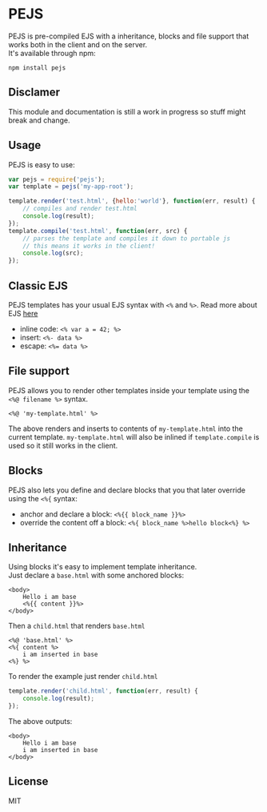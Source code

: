 # PEJS

PEJS is pre-compiled EJS with a inheritance, blocks and file support that works both in the client and on the server.  
It's available through npm:

	npm install pejs

## Disclamer

This module and documentation is still a work in progress so stuff might break and change.

## Usage

PEJS is easy to use:

``` js
var pejs = require('pejs');
var template = pejs('my-app-root');

template.render('test.html', {hello:'world'}, function(err, result) {
	// compiles and render test.html
	console.log(result);
});
template.compile('test.html', function(err, src) {
	// parses the template and compiles it down to portable js
	// this means it works in the client!
	console.log(src);
});
```

## Classic EJS

PEJS templates has your usual EJS syntax with `<%` and `%>`. Read more about EJS [here](http://embeddedjs.com/)

* inline code: `<% var a = 42; %>`
* insert: `<%- data %>`
* escape: `<%= data %>`

## File support

PEJS allows you to render other templates inside your template using the `<%@ filename %>` syntax.

	<%@ 'my-template.html' %>

The above renders and inserts to contents of `my-template.html` into the current template.
`my-template.html` will also be inlined if `template.compile` is used so it still works in the client.

## Blocks

PEJS also lets you define and declare blocks that you that later override using the `<%{` syntax:

* anchor and declare a block: `<%{{ block_name }}%>`
* override the content off a block: `<%{ block_name %>hello block<%} %>`

## Inheritance

Using blocks it's easy to implement template inheritance.  
Just declare a `base.html` with some anchored blocks:

	<body>
		Hello i am base
		<%{{ content }}%>
	</body>

Then a `child.html` that renders `base.html`

	<%@ 'base.html' %>
	<%{ content %>
		i am inserted in base
	<%} %>

To render the example just render `child.html`

``` js
template.render('child.html', function(err, result) {
	console.log(result);
});
```

The above outputs:

	<body>
		Hello i am base
		i am inserted in base		
	</body>

## License

MIT
